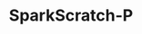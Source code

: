 ---
title: SparkScratch-P
github: https://github.com/SparkScratch-P
mode: dark
transition: 1s
score: 72.5
archetype:
- Cool Banner
- Little Bit of Everything
---